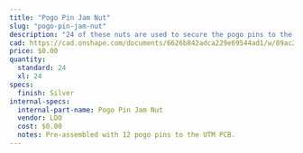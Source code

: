 ```yaml
---
title: "Pogo Pin Jam Nut"
slug: "pogo-pin-jam-nut"
description: "24 of these nuts are used to secure the pogo pins to the UTM PCB."
cad: https://cad.onshape.com/documents/6626b842adca229e69544ad1/w/89ac2637f82d915f22c2bcd0/e/01e9c3adab0e9f55f175c2a7
price: $0.00
quantity:
  standard: 24
  xl: 24
specs:
  finish: Silver
internal-specs:
  internal-part-name: Pogo Pin Jam Nut
  vendor: LDO
  cost: $0.00
  notes: Pre-assembled with 12 pogo pins to the UTM PCB.
---
```

